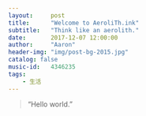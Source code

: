 ```yaml
---
layout:     post
title:      "Welcome to AeroliTh.ink"
subtitle:   "Think like an aerolith."
date:       2017-12-07 12:00:00
author:     "Aaron"
header-img: "img/post-bg-2015.jpg"
catalog: false
music-id:   4346235
tags:
    - 生活
---
```


> “Hello world.”





